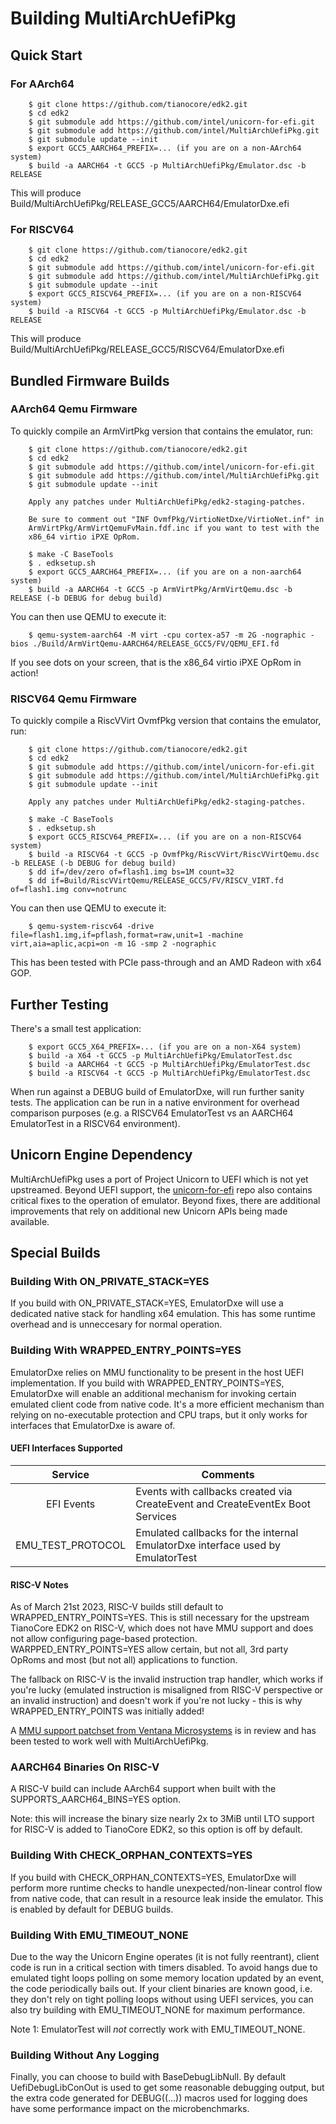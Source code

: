 # Building MultiArchUefiPkg

## Quick Start

### For AArch64

        $ git clone https://github.com/tianocore/edk2.git
        $ cd edk2
        $ git submodule add https://github.com/intel/unicorn-for-efi.git
        $ git submodule add https://github.com/intel/MultiArchUefiPkg.git
        $ git submodule update --init
        $ export GCC5_AARCH64_PREFIX=... (if you are on a non-AArch64 system)
        $ build -a AARCH64 -t GCC5 -p MultiArchUefiPkg/Emulator.dsc -b RELEASE

This will produce Build/MultiArchUefiPkg/RELEASE_GCC5/AARCH64/EmulatorDxe.efi

### For RISCV64

        $ git clone https://github.com/tianocore/edk2.git
        $ cd edk2
        $ git submodule add https://github.com/intel/unicorn-for-efi.git
        $ git submodule add https://github.com/intel/MultiArchUefiPkg.git
        $ git submodule update --init
        $ export GCC5_RISCV64_PREFIX=... (if you are on a non-RISCV64 system)
        $ build -a RISCV64 -t GCC5 -p MultiArchUefiPkg/Emulator.dsc -b RELEASE

This will produce Build/MultiArchUefiPkg/RELEASE_GCC5/RISCV64/EmulatorDxe.efi

## Bundled Firmware Builds

### AArch64 Qemu Firmware

To quickly compile an ArmVirtPkg version that contains the emulator, run:

        $ git clone https://github.com/tianocore/edk2.git
        $ cd edk2
        $ git submodule add https://github.com/intel/unicorn-for-efi.git
        $ git submodule add https://github.com/intel/MultiArchUefiPkg.git
        $ git submodule update --init

        Apply any patches under MultiArchUefiPkg/edk2-staging-patches.

        Be sure to comment out "INF OvmfPkg/VirtioNetDxe/VirtioNet.inf" in
        ArmVirtPkg/ArmVirtQemuFvMain.fdf.inc if you want to test with the
        x86_64 virtio iPXE OpRom.

        $ make -C BaseTools
        $ . edksetup.sh
        $ export GCC5_AARCH64_PREFIX=... (if you are on a non-aarch64 system)
        $ build -a AARCH64 -t GCC5 -p ArmVirtPkg/ArmVirtQemu.dsc -b RELEASE (-b DEBUG for debug build)

You can then use QEMU to execute it:

        $ qemu-system-aarch64 -M virt -cpu cortex-a57 -m 2G -nographic -bios ./Build/ArmVirtQemu-AARCH64/RELEASE_GCC5/FV/QEMU_EFI.fd

If you see dots on your screen, that is the x86_64 virtio iPXE OpRom in action!

### RISCV64 Qemu Firmware

To quickly compile a RiscVVirt OvmfPkg version that contains the emulator, run:

        $ git clone https://github.com/tianocore/edk2.git
        $ cd edk2
        $ git submodule add https://github.com/intel/unicorn-for-efi.git
        $ git submodule add https://github.com/intel/MultiArchUefiPkg.git
        $ git submodule update --init

        Apply any patches under MultiArchUefiPkg/edk2-staging-patches.

        $ make -C BaseTools
        $ . edksetup.sh
        $ export GCC5_RISCV64_PREFIX=... (if you are on a non-RISCV64 system)
        $ build -a RISCV64 -t GCC5 -p OvmfPkg/RiscVVirt/RiscVVirtQemu.dsc -b RELEASE (-b DEBUG for debug build)
        $ dd if=/dev/zero of=flash1.img bs=1M count=32
        $ dd if=Build/RiscVVirtQemu/RELEASE_GCC5/FV/RISCV_VIRT.fd of=flash1.img conv=notrunc

You can then use QEMU to execute it:

        $ qemu-system-riscv64 -drive file=flash1.img,if=pflash,format=raw,unit=1 -machine virt,aia=aplic,acpi=on -m 1G -smp 2 -nographic

This has been tested with PCIe pass-through and an AMD Radeon with x64 GOP.

## Further Testing

There's a small test application:

        $ export GCC5_X64_PREFIX=... (if you are on a non-X64 system)
        $ build -a X64 -t GCC5 -p MultiArchUefiPkg/EmulatorTest.dsc
        $ build -a AARCH64 -t GCC5 -p MultiArchUefiPkg/EmulatorTest.dsc
        $ build -a RISCV64 -t GCC5 -p MultiArchUefiPkg/EmulatorTest.dsc

When run against a DEBUG build of EmulatorDxe, will run further sanity tests.
The application can be run in a native environment for overhead comparison
purposes (e.g. a RISCV64 EmulatorTest vs an AARCH64 EmulatorTest in a
RISCV64 environment).

## Unicorn Engine Dependency

MultiArchUefiPkg uses a port of Project Unicorn to UEFI which is not
yet upstreamed. Beyond UEFI support, the [unicorn-for-efi](https://github.com/intel/unicorn-for-efi) repo also contains critical fixes to the operation of emulator. Beyond fixes, there
are additional improvements that rely on additional new Unicorn APIs being
made available.

## Special Builds

### Building With ON_PRIVATE_STACK=YES

If you build with ON_PRIVATE_STACK=YES, EmulatorDxe will use a dedicated
native stack for handling x64 emulation. This has some runtime overhead and
is unneccesary for normal operation.

### Building With WRAPPED_ENTRY_POINTS=YES

EmulatorDxe relies on MMU functionality to be present in the host UEFI implementation.
If you build with WRAPPED_ENTRY_POINTS=YES, EmulatorDxe will enable an additional
mechanism for invoking certain emulated client code from native code. It's a more
efficient mechanism than relying on no-executable protection and CPU traps, but it
only works for interfaces that EmulatorDxe is aware of.

#### UEFI Interfaces Supported

| Service | Comments |
| :-: | ------------ |
| EFI Events | Events with callbacks created via CreateEvent and CreateEventEx Boot Services |
| EMU_TEST_PROTOCOL | Emulated callbacks for the internal EmulatorDxe interface used by EmulatorTest |

#### RISC-V Notes

As of March 21st 2023, RISC-V builds still default to WRAPPED_ENTRY_POINTS=YES. This is
still necessary for the upstream TianoCore EDK2 on RISC-V, which does
not have MMU support and does not allow configuring page-based protection.
WARPPED_ENTRY_POINTS=YES allow certain, but not all, 3rd party OpRoms
and most (but not all) applications to function.

The fallback on RISC-V is the invalid instruction trap handler, which works if you're lucky
(emulated instruction is misaligned from RISC-V perspective or an invalid instruction)
and doesn't work if you're not lucky - this is why WRAPPED_ENTRY_POINTS was initially added!

A [MMU support patchset from Ventana Microsystems](https://github.com/pttuan/edk2/tree/tphan/riscv_mmu)
is in review and has been tested to work well with MultiArchUefiPkg.

### AARCH64 Binaries On RISC-V

A RISC-V build can include AArch64 support when built with the
SUPPORTS_AARCH64_BINS=YES option.

Note: this will increase the
binary size nearly 2x to 3MiB until LTO support for RISC-V is
added to TianoCore EDK2, so this option is off by default.

### Building With CHECK_ORPHAN_CONTEXTS=YES

If you build with CHECK_ORPHAN_CONTEXTS=YES, EmulatorDxe will perform
more runtime checks to handle unexpected/non-linear control flow from
native code, that can result in a resource leak inside the emulator.
This is enabled by default for DEBUG builds.

### Building With EMU_TIMEOUT_NONE

Due to the way the Unicorn Engine operates (it is not fully reentrant),
client code is run in a critical section with timers disabled. To avoid hangs
due to emulated tight loops polling on some memory location updated by an
event, the code periodically bails out. If your client binaries are known good,
i.e.  they don't rely on tight polling loops without using UEFI services, you
can also try building with EMU_TIMEOUT_NONE for maximum performance.

Note 1: EmulatorTest will _not_ correctly work with EMU_TIMEOUT_NONE.

### Building Without Any Logging

Finally, you can choose to build with BaseDebugLibNull. By default
UefiDebugLibConOut is used to get some reasonable debugging output, but
the extra code generated for DEBUG((...)) macros used for logging does
have some performance impact on the microbenchmarks.
